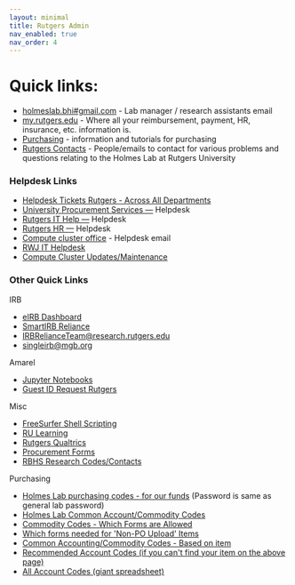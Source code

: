 ```yaml
---
layout: minimal
title: Rutgers Admin
nav_enabled: true
nav_order: 4
---
```


# Quick links:
- [holmeslab.bhi#gmail.com](holmeslab.bhi@gmail.com) - Lab manager / research assistants email
- [my.rutgers.edu](my.rutgers.edu) - Where all your reimbursement, payment, HR, insurance, etc. information is.
- [Purchasing](https://holmeslab.github.io/holmeslab/docs/Admin/purchasing/) - information and tutorials for purchasing
- [Rutgers Contacts](https://holmeslab.github.io/holmeslab/docs/Admin/rutgers-contacts/) - People/emails to contact for various problems and questions relating to the Holmes Lab at Rutgers University

### Helpdesk Links
- [Helpdesk Tickets Rutgers - Across All Departments](https://rutgers.service-now.com/sp?id=rutgers_my_requests)  
- [University Procurement Services —](https://rutgers.ca1.qualtrics.com/jfe/form/SV_4MfeqH34iMABCo6) Helpdesk  
- [Rutgers IT Help —](https://rutgers.service-now.com/sp?id=sc_category) Helpdesk  
- [Rutgers HR —](https://rutgers.service-now.com/hrportal?id=hrj_sc_cat_item&sys_id=27c78de49f331200d9011977677fcfb3) Helpdesk  
- [Compute cluster office](mailto:help@oarc.rutgers.edu) - Helpdesk email   
- [RWJ IT Helpdesk](https://rutgers.service-now.com/sp?id=sc_cat_item&sys_id=3c2100e41b672490217ca9bfbd4bcb86)  
- [Compute Cluster Updates/Maintenance](https://oarc.rutgers.edu/amarel-system-status/)  

### Other Quick Links
IRB
- [eIRB Dashboard](https://eirb.rutgers.edu/eIRB/sd/Rooms/DisplayPages/LayoutInitial?Container=com.webridge.entity.Entity%5BOID%5B51CF5D6F830F11EE3C910AED9E565000%5D)  
- [SmartIRB Reliance](https://reliance.smartirb.org/users/sign_in)  
- [IRBRelianceTeam@research.rutgers.edu](mailto:IRBRelianceTeam@research.rutgers.edu)   
- [singleirb@mgb.org](mailto:singleirb@mgb.org)  

Amarel
- [Jupyter Notebooks](ondemand.hpc.rutgers.edu/)  
- [Guest ID Request Rutgers](https://requests.rutgers.edu/app/ui/#guestrequest)  

Misc 
- [FreeSurfer Shell Scripting](https://www.youtube.com/playlist?list=PLIQIswOrUH6_DWy5mJlSfj6AWY0y9iUce)  
- [RU Learning](https://rulearning.rutgers.edu/home)  
- [Rutgers Qualtrics](https://rutgers.qualtrics.com/)  
- [Procurement Forms](https://procurementservices.rutgers.edu/resources/forms)  
- [RBHS Research Codes/Contacts](https://research.rutgers.edu/sites/default/files/2022-10/RSP_QuickFacts.pdf)  

Purchasing
- [Holmes Lab purchasing codes - for our funds](https://rutgers.box.com/s/8ly56weil3wey89dd6n6hw3eoaid06x9) (Password is same as general lab password)
- [Holmes Lab Common Account/Commodity Codes](https://holmeslab.github.io/holmeslab/docs/Admin/purchasing/account-codes/)
- [Commodity Codes - Which Forms are Allowed](https://rutgers.box.com/s/4hdapczpt2l3wklkauijaultrvw9q9zf)
- [Which forms needed for 'Non-PO Upload' Items](https://rutgers.box.com/s/od35jddjazp5fik32lzs9kt800tp8jjt)
- [Common Accounting/Commodity Codes - Based on item](https://holmeslab.github.io/holmeslab/docs/Admin/purchasing/account-codes/)
- [Recommended Account Codes (if you can't find your item on the above page)](https://rutgers.box.com/s/mrnx5wg8w5rhbiixzs9i9mjoternm231)
- [All Account Codes (giant spreadsheet)](https://rutgers.box.com/s/lujk9fm9n5jwju52cfvkoqkp8q0o32pn)


